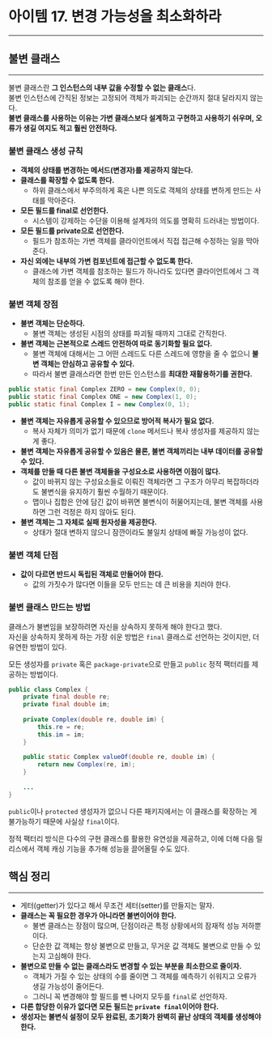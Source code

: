 # 아이템 17. 변경 가능성을 최소화하라

---

## 불변 클래스

---

불변 클래스란 **그 인스턴스의 내부 값을 수정할 수 없는 클래스**다.  
불변 인스턴스에 간직된 정보는 고정되어 객체가 파괴되는 순간까지 절대 달라지지 않는다.  
**불변 클래스를 사용하는 이유는 가변 클래스보다 설계하고 구현하고 사용하기 쉬우며, 오류가 생길 여지도 적고 훨씬 안전하다.**

### 불변 클래스 생성 규칙

- **객체의 상태를 변경하는 메서드(변경자)를 제공하지 않는다.**
- **클래스를 확장할 수 없도록 한다.**
  - 하위 클래스에서 부주의하게 혹은 나쁜 의도로 객체의 상태를 변하게 만드는 사태를 막아준다.
- **모든 필드를 final로 선언한다.**
  - 시스템이 강제하는 수단을 이용해 설계자의 의도를 명확히 드러내는 방법이다.
- **모든 필드를 private으로 선언한다.**
  - 필드가 참조하는 가변 객체를 클라이언트에서 직접 접근해 수정하는 일을 막아준다.
- **자신 외에는 내부의 가변 컴포넌트에 접근할 수 없도록 한다.**
  - 클래스에 가변 객체를 참조하는 필드가 하나라도 있다면 클라이언트에서 그 객체의 참조를 얻을 수 없도록 해야 한다.

### 불변 객체 장점

- **불변 객체는 단순하다.**
  - 불변 객체는 생성된 시점의 상태를 파괴될 때까지 그대로 간직한다.
- **불변 객체는 근본적으로 스레드 안전하여 따로 동기화할 필요 없다.**
  - 불변 객체에 대해서는 그 어떤 스레드도 다른 스레드에 영향을 줄 수 없으니 **불변 객체는 안심하고 공유할 수 있다.**
  - 따라서 불변 클래스라면 한번 만든 인스턴스를 **최대한 재활용하기를 권한다.**
```java
public static final Complex ZERO = new Complex(0, 0);
public static final Complex ONE = new Complex(1, 0);
public static final Complex I = new Complex(0, 1);
```
- **불변 객체는 자유롭게 공유할 수 있으므로 방어적 복사가 필요 없다.**
  - 복사 자체가 의미가 없기 때문에 `clone` 메서드나 복사 생성자를 제공하지 않는 게 좋다.
- **불변 객체는 자유롭게 공유할 수 있음은 물론, 불변 객체끼리는 내부 데이터를 공유할 수 있다.**
- **객체를 만들 때 다른 불변 객체들을 구성요소로 사용하면 이점이 많다.**
  - 값이 바뀌지 않는 구성요소들로 이뤄진 객체라면 그 구조가 아무리 복잡하더라도 불변식을 유지하기 훨씬 수월하기 때문이다.
  - 맵이나 집합은 안에 담긴 값이 바뀌면 불변식이 허물어지는데, 불변 객체를 사용하면 그런 걱정은 하지 않아도 된다.
- **불변 객체는 그 자체로 실패 원자성을 제공한다.**
  - 상태가 절대 변하지 않으니 잠깐이라도 불일치 상태에 빠질 가능성이 없다.

### 불변 객체 단점

- **값이 다르면 반드시 독립된 객체로 만들어야 한다.**
  - 값의 가짓수가 많다면 이들을 모두 만드는 데 큰 비용을 치러야 한다. 

### 불변 클래스 만드는 방법

클래스가 불변임을 보장하려면 자신을 상속하지 못하게 해야 한다고 했다.  
자신을 상속하지 못하게 하는 가장 쉬운 방법은 `final` 클래스로 선언하는 것이지만, 더 유연한 방법이 있다.

모든 생성자를 `private` 혹은 `package-private`으로 만들고 `public` 정적 팩터리를 제공하는 방법이다.

```java
public class Complex {
    private final double re;
    private final double im;
    
    private Complex(double re, double im) {
        this.re = re;
        this.im = im;
    }
    
    public static Complex valueOf(double re, double im) {
        return new Complex(re, im);
    }
    
    ...
}
```

`public`이나 `protected` 생성자가 없으니 다른 패키지에서는 이 클래스를 확장하는 게 불가능하기 때문에 사실상 `final`이다.  

정적 팩터리 방식은 다수의 구현 클래스를 활용한 유연성을 제공하고, 이에 더해 다음 릴리스에서 객체 캐싱 기능을 추가해 성능을 끌어올릴 수도 있다.

## 핵심 정리

---

- 게터(getter)가 있다고 해서 무조건 세터(setter)를 만들지는 말자.
- **클래스는 꼭 필요한 경우가 아니라면 불변이어야 한다.**
  - 불변 클래스는 장점이 많으며, 단점이라곤 특정 상황에서의 잠재적 성능 저하뿐이다.
  - 단순한 값 객체는 항상 불변으로 만들고, 무거운 값 객체도 불변으로 만들 수 있는지 고심해야 한다.
- **불변으로 만들 수 없는 클래스라도 변경할 수 있는 부분을 최소한으로 줄이자.**
  - 객체가 가질 수 있는 상태의 수를 줄이면 그 객체를 예측하기 쉬워지고 오류가 생길 가능성이 줄어든다.
  - 그러니 꼭 변경해야 할 필드를 뺀 나머지 모두를 `final`로 선언하자.
- **다른 합당한 이유가 없다면 모든 필드는 `private final`이어야 한다.**
- **생성자는 불변식 설정이 모두 완료된, 초기화가 완벽히 끝난 상태의 객체를 생성해야 한다.**
